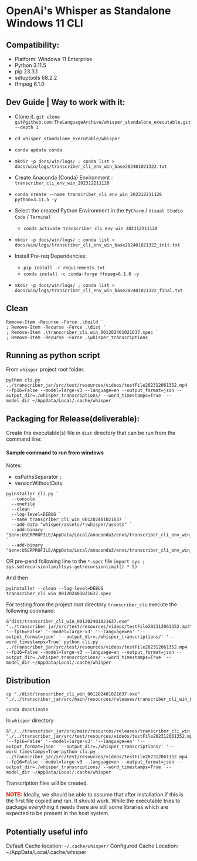 
# OpenAi's Whisper   as   Standalone Windows 11 CLI


## Compatibility:
- Platform: Windows 11 Enterprise
- Python 3.11.5
- pip 23.3.1
- setuptools 68.2.2
- ffmpeg 6.1.0

## Dev Guide | Way to work with it:

- Clone it. `git clone git@github.com:TheLanguageArchive/whisper_standalone_executable.git --depth 1`
- `cd whisper_standalone_executable/whisper`
- `conda update conda`
- `mkdir -p docs/win/logs/ ; conda list > docs/win/logs/transcriber_cli_env_win_base202401021322.txt`

- Create Anaconda (Conda) Environment : `transcriber_cli_env_win_202312211128`
- `conda create --name transcriber_cli_env_win_202312211128 python=3.11.5 -y`
- Select the created Python Environment in the `PyCharm` / `Visual Studio Code` / `Terminal`
  - `conda activate transcriber_cli_env_win_202312211128`
- `mkdir -p docs/win/logs/ ; conda list > docs/win/logs/transcriber_cli_env_win_base202401021322_init.txt`
- Install Pre-req Dependencies:
  - `pip install -r requirements.txt`
  - `conda install -c conda-forge ffmpeg=6.1.0 -y`
- `mkdir -p docs/win/logs/ ; conda list > docs/win/logs/transcriber_cli_env_win_base202401021322_final.txt`

## Clean

```
Remove-Item -Recurse -Force .\build `
; Remove-Item -Recurse -Force .\dist `
; Remove-Item .\transcriber_cli_win_001202401021637.spec `
; Remove-Item -Recurse -Force .\whisper_transcriptions
```

## Running as python script

From `whisper` project root folder.

```
python cli.py ../transcriber_jar/src/test/resources/videos/testFile202312061352.mp4 --fp16=False --model=large-v3 --language=en --output_format=json --output_dir=./whisper_transcriptions/ --word_timestamps=True  --model_dir ~/AppData/Local/.cache/whisper
```

## Packaging for Release(deliverable):

Create the executable(s) file in `dist` directory that can be run from the command line:

#### Sample command to run from windows

Notes:
- osPathsSeparator `;`
- versionWithoutDots


```
pyinstaller cli.py `
  --console `
  --onefile `
  --clean `
  --log-level=DEBUG `
  --name transcriber_cli_win_001202401021637 `
  --add-data "whisper/assets/*;whisper/assets" `
  --add-binary "$env:USERPROFILE/AppData/Local/anaconda3/envs/transcriber_cli_env_win_202312211128/Library/bin/ffmpeg.exe;bin" `
  --add-binary "$env:USERPROFILE/AppData/Local/anaconda3/envs/transcriber_cli_env_win_202312211128/Library/bin/ffprobe.exe;bin"
```

OR pre-pend following line to the `*.spec` file `import sys ; sys.setrecursionlimit(sys.getrecursionlimit() * 5)`

And then
```
pyinstaller --clean --log-level=DEBUG transcriber_cli_win_001202401021637.spec
```

For testing from the project root directory `transcriber_cli` execute the following command:

```
&"dist/transcriber_cli_win_001202401021637.exe" "../transcriber_jar/src/test/resources/videos/testFile202312061352.mp4" '--fp16=False' '--model=large-v3' '--language=en' '--output_format=json' '--output_dir=./whisper_transcriptions/' '--word_timestamps=True' python cli.py ../transcriber_jar/src/test/resources/videos/testFile202312061352.mp4 --fp16=False --model=large-v3 --language=en --output_format=json --output_dir=./whisper_transcriptions/ --word_timestamps=True  --model_dir ~/AppData/Local/.cache/whisper
```

## Distribution

```
cp "./dist/transcriber_cli_win_001202401021637.exe" "./../transcriber_jar/src/main/resources/releases/transcriber_cli_win_001202401021637.exe" 
```

```
conda deactivate
```

In `whisper` directory
```
&"./../transcriber_jar/src/main/resources/releases/transcriber_cli_win_001202401021637" "./../transcriber_jar/src/test/resources/videos/testFile202312061352.mp4" '--fp16=False' '--model=large-v3' '--language=en' '--output_format=json' '--output_dir=./whisper_transcriptions/' '--word_timestamps=True'python cli.py ../transcriber_jar/src/test/resources/videos/testFile202312061352.mp4 --fp16=False --model=large-v3 --language=en --output_format=json --output_dir=./whisper_transcriptions/ --word_timestamps=True  --model_dir ~/AppData/Local/.cache/whisper
```

Transcription files will be created.

<span style="color:red">**NOTE:**</span> Ideally, we should be able to assume that after installation if this is the first file copied and ran. It should work. While the executable tries to package everything it needs there are still some libraries which are expected to be present in the host system.

## Potentially useful info

Default Cache location: `~/.cache/whisper/`
Configured Cache Location: ~/AppData/Local/.cache/whisper
